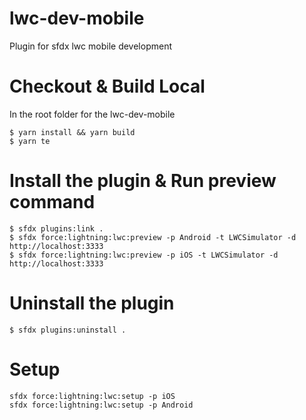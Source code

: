 # lwc-dev-mobile
Plugin for sfdx lwc mobile development

# Checkout & Build  Local

In the root folder for the lwc-dev-mobile
```sh-session
$ yarn install && yarn build
$ yarn te 
```

# Install the plugin & Run preview command
```sh-session
$ sfdx plugins:link .
$ sfdx force:lightning:lwc:preview -p Android -t LWCSimulator -d http://localhost:3333
$ sfdx force:lightning:lwc:preview -p iOS -t LWCSimulator -d http://localhost:3333
```
# Uninstall the plugin
```
$ sfdx plugins:uninstall . 
```
# Setup
```
sfdx force:lightning:lwc:setup -p iOS
sfdx force:lightning:lwc:setup -p Android
